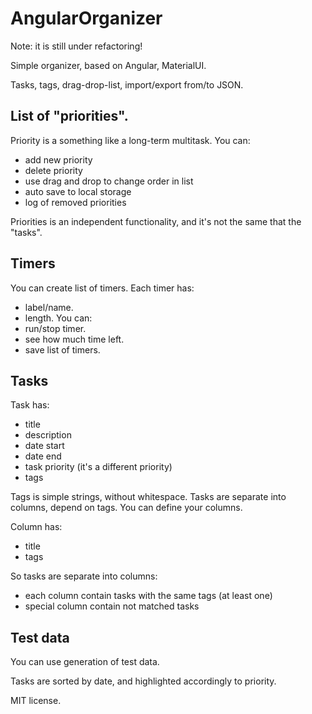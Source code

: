 # AngularOrganizer

Note: it is still under refactoring!

Simple organizer, based on Angular, MaterialUI.

Tasks, tags, drag-drop-list, import/export from/to JSON.

## List of "priorities".

Priority is a something like a long-term multitask.
You can:
* add new priority
* delete priority
* use drag and drop to change order in list
* auto save to local storage
* log of removed priorities

Priorities is an independent functionality, and it's not the same that the "tasks".

## Timers

You can create list of timers. Each timer has:
* label/name.
* length.
You can:
* run/stop timer.
* see how much time left.
* save list of timers.

## Tasks

Task has:
* title
* description
* date start
* date end
* task priority (it's a different priority)
* tags

Tags is simple strings, without whitespace.
Tasks are separate into columns, depend on tags.
You can define your columns.

Column has:
* title
* tags

So tasks are separate into columns:
* each column contain tasks with the same tags (at least one)
* special column contain not matched tasks

## Test data

You can use generation of test data.

Tasks are sorted by date, and highlighted accordingly to priority.

MIT license.
